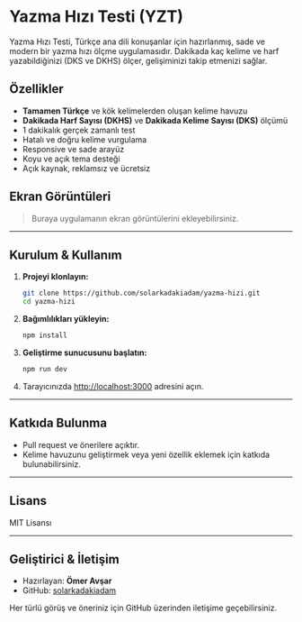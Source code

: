 # Yazma Hızı Testi (YZT)

Yazma Hızı Testi, Türkçe ana dili konuşanlar için hazırlanmış, sade ve modern bir yazma hızı ölçme uygulamasıdır. Dakikada kaç kelime ve harf yazabildiğinizi (DKS ve DKHS) ölçer, gelişiminizi takip etmenizi sağlar.

## Özellikler
- **Tamamen Türkçe** ve kök kelimelerden oluşan kelime havuzu
- **Dakikada Harf Sayısı (DKHS)** ve **Dakikada Kelime Sayısı (DKS)** ölçümü
- 1 dakikalık gerçek zamanlı test
- Hatalı ve doğru kelime vurgulama
- Responsive ve sade arayüz
- Koyu ve açık tema desteği
- Açık kaynak, reklamsız ve ücretsiz

## Ekran Görüntüleri

> Buraya uygulamanın ekran görüntülerini ekleyebilirsiniz.

---

## Kurulum & Kullanım

1. **Projeyi klonlayın:**
   ```bash
   git clone https://github.com/solarkadakiadam/yazma-hizi.git
   cd yazma-hizi
   ```
2. **Bağımlılıkları yükleyin:**
   ```bash
   npm install
   ```
3. **Geliştirme sunucusunu başlatın:**
   ```bash
   npm run dev
   ```
4. Tarayıcınızda [http://localhost:3000](http://localhost:3000) adresini açın.

---

## Katkıda Bulunma
- Pull request ve önerilere açıktır.
- Kelime havuzunu geliştirmek veya yeni özellik eklemek için katkıda bulunabilirsiniz.

---

## Lisans

MIT Lisansı

---

## Geliştirici & İletişim

- Hazırlayan: **Ömer Avşar**  
- GitHub: [solarkadakiadam](https://github.com/solarkadakiadam)

Her türlü görüş ve öneriniz için GitHub üzerinden iletişime geçebilirsiniz.
